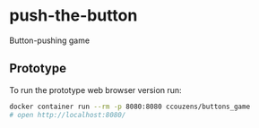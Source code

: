 # push-the-button

Button-pushing game

## Prototype

To run the prototype web browser version run:

```bash
docker container run --rm -p 8080:8080 ccouzens/buttons_game
# open http://localhost:8080/
```

